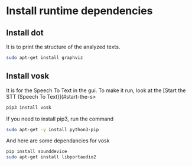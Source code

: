 # Install runtime dependencies


## Install dot

It is to print the structure of the analyzed texts.

```bash
sudo apt-get install graphviz
```


## Install vosk

It is for the Speech To Text in the gui. To make it run, look at the [Start the STT (Speech To Text)](#start-the-s>

```bash
pip3 install vosk
```

If you need to install pip3, run the command

```bash
sudo apt-get -y install python3-pip
```

And here are some dependancies for vosk

```bash
pip install sounddevice
sudo apt-get install libportaudio2
